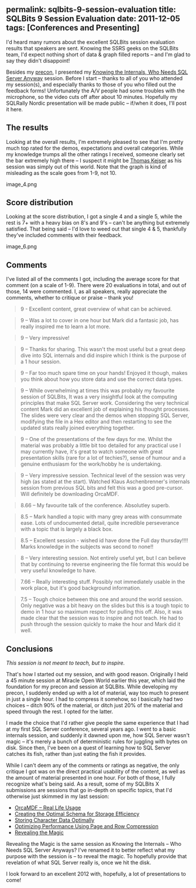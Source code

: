 permalink: sqlbits-9-session-evaluation
title: SQLBits 9 Session Evaluation
date: 2011-12-05
tags: [Conferences and Presenting]
---
I'd heard many rumors about the excellent SQLBits session evaluation results that speakers are sent. Knowing the SSRS geeks on the SQLBits team, I'd expect nothing short of data & graph filled reports – and I'm glad to say they didn't disappoint!

<!-- more -->

Besides my [precon](/presenting-a-precon-at-sqlbits), I presented my [Knowing the Internals, Who Needs SQL Server Anyway](http://sqlbits.com/Sessions/Event9/Knowing_the_Internals_Who_Needs_SQL_Server_Anyway) session. Before I start – thanks to all of you who attended my session(s), and especially thanks to those of you who filled out the feedback forms! Unfortunately the A/V people had some troubles with the microphone, so the video cuts off after about 10 minutes. Hopefully my SQLRally Nordic presentation will be made public – if/when it does, I'll post it here.

## The results

Looking at the overall results, I'm extremely pleased to see that I'm pretty much top rated for the demos, expectations and overall categories. While my knowledge trumps all the other ratings I received, someone clearly set the bar extremely high there – I suspect it might be [Thomas Kejser](http://blog.kejser.org/) as his session was simply out of this world. Note that the graph is kind of misleading as the scale goes from 1-9, not 10.

image_4.png

## Score distribution

Looking at the score distribution, I got a single 4 and a single 5, while the rest is 7+ with a heavy bias on 8's and 9's – can't be anything but extremely satisfied. That being said – I'd love to weed out that single 4 & 5, thankfully they've included comments with their feedback.

image_6.png

## Comments

I've listed all of the comments I got, including the average score for that comment (on a scale of 1-9). There were 20 evaluations in total, and out of those, 14 were commented. I, as all speakers, really appreciate the comments, whether to critique or praise – thank you!

> 9 - Excellent content, great overview of what can be achieved.

> 9 – Was a lot to cover in one hour but Mark did a fantasic job, has really inspired me to learn a lot more.

> 9 – Very impressive!

> 9 – Thanks for sharing. This wasn't the most useful but a great deep dive into SQL internals and did inspire which I think is the purpose of a 1 hour session.

> 9 – Far too much spare time on your hands! Enjoyed it though, makes you think about how you store data and use the correct data types.

> 9 – While overwhelming at times this was probably my favourite session of SQLBits, It was a very insightful look at the computing principles that make SQL Server work. Considering the very technical content Mark did an excellent job of explaining his thought processes. The slides were very clear and the demos when stopping SQL Server, modifying the file in a Hex editor and then restarting to see the updated stats really joined everything together.

> 9 – One of the presentations of the few days for me. Whilst the material was probably a little bit too detailed for any practical use I may currently have, it's great to watch someone with great presentation skills (rare for a lot of techies?), sense of humour and a genuine enthusiasm for the work/hobby he is undertaking.

> 9 – Very impressive session. Technical level of the session was very high (as stated at the start). Watched Klaus Aschenbrenner's internals session from previous SQL bits and felt this was a good pre-cursor. Will definitely be downloading OrcaMDF.

> 8.66 – My favourite talk of the conference. Absolutley superb.

> 8.5 – Mark handled a topic with many grey areas with consummate ease. Lots of undocumented detail, quite incredible perseverance with a topic that is largely a black box.

> 8.5 – Excellent session - wished id have done the Full day thursday!!!! Marks knowledge in the subjects was second to none!!

> 8 – Very interesting session. Not entirely useful yet, but I can believe that by continuing to reverse engineering the file format this would be very useful knowledge to have.

> 7.66 – Really interesting stuff. Possibly not immediately usable in the work place, but it's good background information.

> 7.5 – Tough choice between this one and around the world session. Only negative was a bit heavy on the slides but this is a tough topic to demo in 1 hour so maximum respect for pulling this off. Also, it was made clear that the session was to inspire and not teach. He had to push through the session quickly to make the hour and Mark did it well.

## Conclusions

*This session is not meant to teach, but to inspire.*

That's how I started out my session, and with good reason. Originally I held a 45 minute session at Miracle Open World earlier this year, which laid the foundation for my precon and session at SQLBits. While developing my precon, I suddenly ended up with a lot of material, way too much to present in just a single hour. I had to compress it somehow, so I basically had two choices – ditch 90% of the material, or ditch just 20% of the material and speed through the rest. I opted for the latter.

I made the choice that I'd rather give people the same experience that I had at my first SQL Server conference, several years ago. I went to a basic internals session, and suddenly it dawned upon me, how SQL Server wasn't magic – it's merely a bunch of deterministic rules for juggling with bytes on disk. Since then, I've been on a quest of learning how to SQL Server catches its fish, rather than just eating the fish it provides.

While I can't deem any of the comments or ratings as negative, the only critique I got was on the direct practical usability of the content, as well as the amount of material presented in one hour. For both of those, I fully recognize what's being said. As a result, some of my SQLBits X submissions are sessions that go in-depth on specific topics, that I'd otherwise just skimmed in my last session:

* [OrcaMDF – Real Life Usage](http://sqlbits.com/Sessions/Event10/OrcaMDF-Real_Life_Usage)
* [Creating the Optimal Schema for Storage Efficiency](http://sqlbits.com/Sessions/Event10/Creating_the_Optimal_Schema_for_Storage_Efficiency)
* [Storing Character Data Optimally](http://sqlbits.com/Sessions/Event10/Storing_Character_Data_Optimally)
* [Optimizing Performance Using Page and Row Compression](http://sqlbits.com/Sessions/Event10/Optimizing_Performance_Using_Page_and_Row_Compression)
* [Revealing the Magic](http://sqlbits.com/Sessions/Event10/Revealing_the_Magic)

Revealing the Magic is the same session as Knowing the Internals – Who Needs SQL Server Anyways? I've renamed it to better reflect what my purpose with the session is – to reveal the magic. To hopefully provide that revelation of what SQL Server really is, once we hit the disk.

I look forward to an excellent 2012 with, hopefully, a lot of presentations to come!
